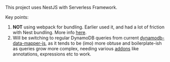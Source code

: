 This project uses NestJS with Serverless Framework.

Key points:

1.  **NOT** using webpack for bundling. Earlier used it, and had a lot of friction with Nest bundling. More info [here](https://github.com/nestjs/nest/issues/1386).
2.  Will be switching to regular DynamoDB queries from current [dynamodb-data-mapper-js](https://github.com/awslabs/dynamodb-data-mapper-js), as it tends to be (imo) more obtuse and boilerplate-ish as queries grow more complex, needing various [addons](dynamodb-data-mapper-js) like annotations, expressions etc to work.
